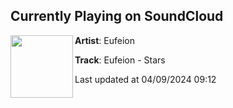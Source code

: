 ## Currently Playing on SoundCloud

[<img align="left" width="100" src="https://i1.sndcdn.com/artworks-2Ya78LDTHvyO6fBl-oNdrSQ-t500x500.jpg">](https://soundcloud.com/eufeion/stars?in=saxurn/sets/tmp/)

**Artist**: Eufeion 

**Track**: Eufeion - Stars

Last updated at 04/09/2024 09:12

